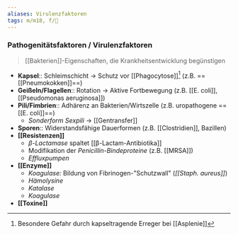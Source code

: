 ```yaml
---
aliases: Virulenzfaktoren
tags: m/m18, f/🦠
---
```

### Pathogenitätsfaktoren / Virulenzfaktoren
> [[Bakterien]]-Eigenschaften, die Krankheitsentwicklung begünstigen


- **Kapsel**:: Schleimschicht → Schutz vor [[Phagocytose]][^2] (z.B. ==[[Pneumokokken]]==)
- **Geißeln/Flagellen**:: Rotation → Aktive Fortbewegung (z.B. [[E. coli]], [[Pseudomonas aeruginosa]])
- **Pili/Fimbrien**:: Adhärenz an Bakterien/Wirtszelle (z.B. uropathogene ==[[E. coli]]==)
	- *Sonderform Sexpili* → [[Gentransfer]]
- **Sporen**:: Widerstandsfähige Dauerformen (z.B. [[Clostridien]], Bazillen)
- **[[Resistenzen]]**
	- *β-Lactamase* spaltet [[β-Lactam-Antibiotika]]
	- Modifikation der *Penicillin-Bindeproteine* (z.B. [[MRSA]])
	- *Effluxpumpen*
- **[[Enzyme]]**
	- *Koagulase:* Bildung von Fibrinogen-"Schutzwall" (*[[Staph. aureus]]*)
	- *Hämolysine*
	- *Katalase*
	- *Koagulase*
- **[[Toxine]]**


[^2]: Besondere Gefahr durch kapseltragende Erreger bei [[Asplenie]]